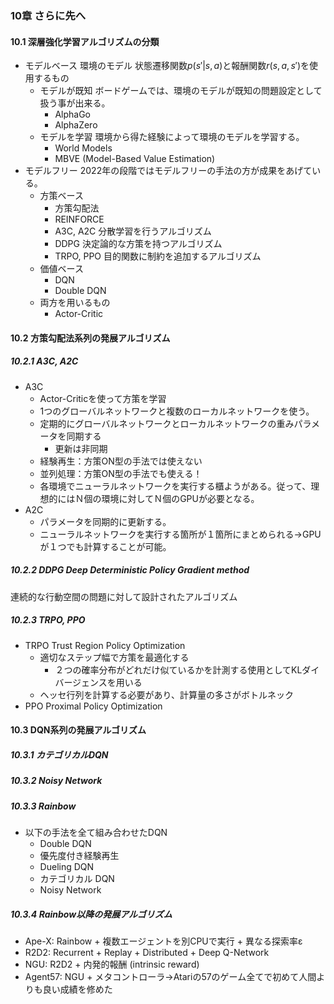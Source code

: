 ### 10章 さらに先へ

#### 10.1 深層強化学習アルゴリズムの分類

- モデルベース
  環境のモデル 状態遷移関数$p(s'|s, a)$と報酬関数$r(s, a, s')$を使用するもの
  - モデルが既知
    ボードゲームでは、環境のモデルが既知の問題設定として扱う事が出来る。
    - AlphaGo
    - AlphaZero
  - モデルを学習
    環境から得た経験によって環境のモデルを学習する。
    - World Models
    - MBVE (Model-Based Value Estimation)
- モデルフリー
  2022年の段階ではモデルフリーの手法の方が成果をあげている。
  - 方策ベース
    - 方策勾配法
    - REINFORCE
    - A3C, A2C
      分散学習を行うアルゴリズム
    - DDPG
      決定論的な方策を持つアルゴリズム
    - TRPO, PPO
      目的関数に制約を追加するアルゴリズム
  - 価値ベース
    - DQN
    - Double DQN
  - 両方を用いるもの
    - Actor-Critic

#### 10.2 方策勾配法系列の発展アルゴリズム

##### 10.2.1 A3C, A2C

- A3C
  - Actor-Criticを使って方策を学習
  - 1つのグローバルネットワークと複数のローカルネットワークを使う。
  - 定期的にグローバルネットワークとローカルネットワークの重みパラメータを同期する
    - 更新は非同期
  - 経験再生：方策ON型の手法では使えない
  - 並列処理：方策ON型の手法でも使える！
  - 各環境でニューラルネットワークを実行する櫃ようがある。従って、理想的にはＮ個の環境に対してＮ個のGPUが必要となる。
- A2C
  - パラメータを同期的に更新する。
  - ニューラルネットワークを実行する箇所が１箇所にまとめられる→GPUが１つでも計算することが可能。

##### 10.2.2 DDPG Deep Deterministic Policy Gradient method

連続的な行動空間の問題に対して設計されたアルゴリズム

##### 10.2.3 TRPO, PPO

- TRPO Trust Region Policy Optimization
  - 適切なステップ幅で方策を最適化する
    - ２つの確率分布がどれだけ似ているかを計測する使用としてKLダイバージェンスを用いる
  - ヘッセ行列を計算する必要があり、計算量の多さがボトルネック
- PPO Proximal Policy Optimization

#### 10.3 DQN系列の発展アルゴリズム

##### 10.3.1 カテゴリカルDQN

##### 10.3.2 Noisy Network

##### 10.3.3 Rainbow

- 以下の手法を全て組み合わせたDQN
  - Double DQN
  - 優先度付き経験再生
  - Dueling DQN
  - カテゴリカル DQN
  - Noisy Network

##### 10.3.4 Rainbow以降の発展アルゴリズム

- Ape-X: Rainbow + 複数エージェントを別CPUで実行 + 異なる探索率ε
- R2D2: Recurrent + Replay + Distributed + Deep Q-Network
- NGU: R2D2 + 内発的報酬 (intrinsic reward)
- Agent57: NGU + メタコントローラ→Atariの57のゲーム全てで初めて人間よりも良い成績を修めた